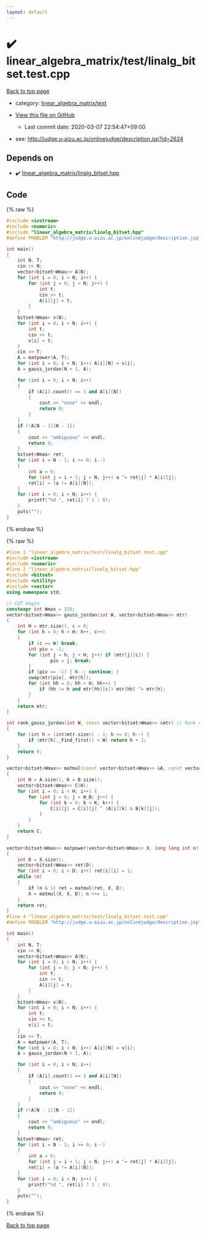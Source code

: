 ```yaml
---
layout: default
---
```


<!-- mathjax config similar to math.stackexchange -->
<script type="text/javascript" async
  src="https://cdnjs.cloudflare.com/ajax/libs/mathjax/2.7.5/MathJax.js?config=TeX-MML-AM_CHTML">
</script>
<script type="text/x-mathjax-config">
  MathJax.Hub.Config({
    TeX: { equationNumbers: { autoNumber: "AMS" }},
    tex2jax: {
      inlineMath: [ ['$','$'] ],
      processEscapes: true
    },
    "HTML-CSS": { matchFontHeight: false },
    displayAlign: "left",
    displayIndent: "2em"
  });
</script>

<script type="text/javascript" src="https://cdnjs.cloudflare.com/ajax/libs/jquery/3.4.1/jquery.min.js"></script>
<script src="https://cdn.jsdelivr.net/npm/jquery-balloon-js@1.1.2/jquery.balloon.min.js" integrity="sha256-ZEYs9VrgAeNuPvs15E39OsyOJaIkXEEt10fzxJ20+2I=" crossorigin="anonymous"></script>
<script type="text/javascript" src="../../../assets/js/copy-button.js"></script>
<link rel="stylesheet" href="../../../assets/css/copy-button.css" />


# :heavy_check_mark: linear_algebra_matrix/test/linalg_bitset.test.cpp

<a href="../../../index.html">Back to top page</a>

* category: <a href="../../../index.html#dc91d55fecbe93608b76606ec1490b73">linear_algebra_matrix/test</a>
* <a href="{{ site.github.repository_url }}/blob/master/linear_algebra_matrix/test/linalg_bitset.test.cpp">View this file on GitHub</a>
    - Last commit date: 2020-03-07 22:54:47+09:00


* see: <a href="http://judge.u-aizu.ac.jp/onlinejudge/description.jsp?id=2624">http://judge.u-aizu.ac.jp/onlinejudge/description.jsp?id=2624</a>


## Depends on

* :heavy_check_mark: <a href="../../../library/linear_algebra_matrix/linalg_bitset.hpp.html">linear_algebra_matrix/linalg_bitset.hpp</a>


## Code

<a id="unbundled"></a>
{% raw %}
```cpp
#include <iostream>
#include <numeric>
#include "linear_algebra_matrix/linalg_bitset.hpp"
#define PROBLEM "http://judge.u-aizu.ac.jp/onlinejudge/description.jsp?id=2624"

int main()
{
    int N, T;
    cin >> N;
    vector<bitset<Wmax>> A(N);
    for (int i = 0; i < N; i++) {
        for (int j = 0; j < N; j++) {
            int t;
            cin >> t;
            A[i][j] = t;
        }
    }
    bitset<Wmax> v(N);
    for (int i = 0; i < N; i++) {
        int t;
        cin >> t;
        v[i] = t;
    }
    cin >> T;
    A = matpower(A, T);
    for (int i = 0; i < N; i++) A[i][N] = v[i];
    A = gauss_jordan(N + 1, A);

    for (int i = 0; i < N; i++)
    {
        if (A[i].count() == 1 and A[i][N])
        {
            cout << "none" << endl;
            return 0;
        }
    }
    if (!A[N - 1][N - 1])
    {
        cout << "ambiguous" << endl;
        return 0;
    }
    bitset<Wmax> ret;
    for (int i = N - 1; i >= 0; i--)
    {
        int a = 0;
        for (int j = i + 1; j < N; j++) a ^= ret[j] * A[i][j];
        ret[i] = (a != A[i][N]);
    }
    for (int i = 0; i < N; i++) {
        printf("%d ", ret[i] ? 1 : 0);
    }
    puts("");
}

```
{% endraw %}

<a id="bundled"></a>
{% raw %}
```cpp
#line 1 "linear_algebra_matrix/test/linalg_bitset.test.cpp"
#include <iostream>
#include <numeric>
#line 2 "linear_algebra_matrix/linalg_bitset.hpp"
#include <bitset>
#include <utility>
#include <vector>
using namespace std;

// CUT begin
constexpr int Wmax = 320;
vector<bitset<Wmax>> gauss_jordan(int W, vector<bitset<Wmax>> mtr)
{
    int H = mtr.size(), c = 0;
    for (int h = 0; h < H; h++, c++)
    {
        if (c == W) break;
        int piv = -1;
        for (int j = h; j < H; j++) if (mtr[j][c]) {
                piv = j; break;
        }
        if (piv == -1) { h--; continue; }
        swap(mtr[piv], mtr[h]);
        for (int hh = 0; hh < H; hh++) {
            if (hh != h and mtr[hh][c]) mtr[hh] ^= mtr[h];
        }
    }
    return mtr;
}

int rank_gauss_jordan(int W, const vector<bitset<Wmax>> &mtr) // Rank of Gauss-Jordan eliminated matrix
{
    for (int h = (int)mtr.size() - 1; h >= 0; h--) {
        if (mtr[h]._Find_first() < W) return h + 1;
    }
    return 0;
}

vector<bitset<Wmax>> matmul(const vector<bitset<Wmax>> &A, const vector<bitset<Wmax>> &B, int W_B)
{
    int H = A.size(), K = B.size();
    vector<bitset<Wmax>> C(H);
    for (int i = 0; i < H; i++) {
        for (int j = 0; j < W_B; j++) {
            for (int k = 0; k < K; k++) {
                C[i][j] = C[i][j] ^ (A[i][k] & B[k][j]);
            }
        }
    }
    return C;
}

vector<bitset<Wmax>> matpower(vector<bitset<Wmax>> X, long long int n) // Calc X**n
{
    int D = X.size();
    vector<bitset<Wmax>> ret(D);
    for (int i = 0; i < D; i++) ret[i][i] = 1;
    while (n)
    {
        if (n & 1) ret = matmul(ret, X, D);
        X = matmul(X, X, D); n >>= 1;
    }
    return ret;
}
#line 4 "linear_algebra_matrix/test/linalg_bitset.test.cpp"
#define PROBLEM "http://judge.u-aizu.ac.jp/onlinejudge/description.jsp?id=2624"

int main()
{
    int N, T;
    cin >> N;
    vector<bitset<Wmax>> A(N);
    for (int i = 0; i < N; i++) {
        for (int j = 0; j < N; j++) {
            int t;
            cin >> t;
            A[i][j] = t;
        }
    }
    bitset<Wmax> v(N);
    for (int i = 0; i < N; i++) {
        int t;
        cin >> t;
        v[i] = t;
    }
    cin >> T;
    A = matpower(A, T);
    for (int i = 0; i < N; i++) A[i][N] = v[i];
    A = gauss_jordan(N + 1, A);

    for (int i = 0; i < N; i++)
    {
        if (A[i].count() == 1 and A[i][N])
        {
            cout << "none" << endl;
            return 0;
        }
    }
    if (!A[N - 1][N - 1])
    {
        cout << "ambiguous" << endl;
        return 0;
    }
    bitset<Wmax> ret;
    for (int i = N - 1; i >= 0; i--)
    {
        int a = 0;
        for (int j = i + 1; j < N; j++) a ^= ret[j] * A[i][j];
        ret[i] = (a != A[i][N]);
    }
    for (int i = 0; i < N; i++) {
        printf("%d ", ret[i] ? 1 : 0);
    }
    puts("");
}

```
{% endraw %}

<a href="../../../index.html">Back to top page</a>

